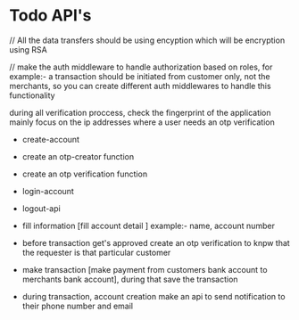 # Todo API's

// All the data transfers should be using encyption which will be encryption using RSA

// make the auth middleware to handle authorization based on roles, for example:- a transaction should be initiated from customer only, not the merchants, so you can create different auth middlewares to handle this functionality

during all verification proccess, check the fingerprint of the application mainly focus on the ip addresses where a user needs an otp verification

- create-account
- create an otp-creator function
- create an otp verification function
- login-account
- logout-api

- fill information [fill account detail ]
  example:- name, account number

- before transaction get's approved create an otp verification to knpw that the requester is that particular customer
- make transaction [make payment from customers bank account to merchants bank account], during that save the transaction
- during transaction, account creation make an api to send notification to their phone number and email
